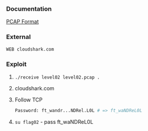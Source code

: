 ### Documentation
[PCAP Format](https://www.comparitech.com/net-admin/pcap-guide/)

### External
```
WEB	cloudshark.com
```
### Exploit
1. `./receive level02 level02.pcap .`

2. cloudshark.com

3. Follow TCP
   ```bash
   Password: ft_wandr...NDRel.L0L # => ft_waNDReL0L
   ```

4. `su flag02` - pass ft_waNDReL0L

